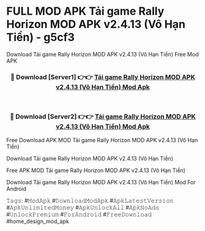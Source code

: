 # FULL MOD APK Tải game Rally Horizon MOD APK v2.4.13 (Vô Hạn Tiền) - g5cf3
Download Tải game Rally Horizon MOD APK v2.4.13 (Vô Hạn Tiền) Free Mod APK

<div align="center">
<h3>🔴 Download [Server1] 👉👉 <a href="https://apk-comot.site?title=Tải_game_Rally_Horizon_MOD_APK_v2.4.13_(Vô_Hạn_Tiền)">Tải game Rally Horizon MOD APK v2.4.13 (Vô Hạn Tiền) Mod Apk</a></h3><br>

<h3>🔴 Download [Server2] 👉👉 <a href="https://apk-comot.site?title=Tải_game_Rally_Horizon_MOD_APK_v2.4.13_(Vô_Hạn_Tiền)">Tải game Rally Horizon MOD APK v2.4.13 (Vô Hạn Tiền) Mod Apk</a></h3>
</div>


Free Download APK MOD Tải game Rally Horizon MOD APK v2.4.13 (Vô Hạn Tiền)

Download Tải game Rally Horizon MOD APK v2.4.13 (Vô Hạn Tiền) 

Free APK MOD Tải game Rally Horizon MOD APK v2.4.13 (Vô Hạn Tiền) 

Download Tải game Rally Horizon MOD APK v2.4.13 (Vô Hạn Tiền) Mod For Android

𝚃𝚊𝚐𝚜: #𝙼𝚘𝚍𝙰𝚙𝚔 #𝙳𝚘𝚠𝚗𝚕𝚘𝚊𝚍𝙼𝚘𝚍𝙰𝚙𝚔 #𝙰𝚙𝚔𝙻𝚊𝚝𝚎𝚜𝚝𝚅𝚎𝚛𝚜𝚒𝚘𝚗 #𝙰𝚙𝚔𝚄𝚗𝚕𝚒𝚖𝚒𝚝𝚎𝚍𝙼𝚘𝚗𝚎𝚢 #𝙰𝚙𝚔𝚄𝚗𝚕𝚘𝚌𝚔𝙰𝚕𝚕 #𝙰𝚙𝚔𝙽𝚘𝙰𝚍𝚜 #𝚄𝚗𝚕𝚘𝚌𝚔𝙿𝚛𝚎𝚖𝚒𝚞𝚖 #𝙵𝚘𝚛𝙰𝚗𝚍𝚛𝚘𝚒𝚍 #𝙵𝚛𝚎𝚎𝙳𝚘𝚠𝚗𝚕𝚘𝚊𝚍 #home_design_mod_apk